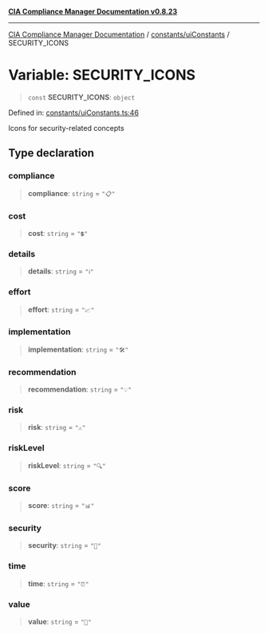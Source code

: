 [**CIA Compliance Manager Documentation v0.8.23**](../../../README.md)

***

[CIA Compliance Manager Documentation](../../../modules.md) / [constants/uiConstants](../README.md) / SECURITY\_ICONS

# Variable: SECURITY\_ICONS

> `const` **SECURITY\_ICONS**: `object`

Defined in: [constants/uiConstants.ts:46](https://github.com/Hack23/cia-compliance-manager/blob/55488ba3ac0003e4435eb3634b6ab6e9b8b05a9b/src/constants/uiConstants.ts#L46)

Icons for security-related concepts

## Type declaration

### compliance

> **compliance**: `string` = `"📋"`

### cost

> **cost**: `string` = `"💲"`

### details

> **details**: `string` = `"ℹ️"`

### effort

> **effort**: `string` = `"📈"`

### implementation

> **implementation**: `string` = `"🛠️"`

### recommendation

> **recommendation**: `string` = `"💡"`

### risk

> **risk**: `string` = `"⚠️"`

### riskLevel

> **riskLevel**: `string` = `"🔍"`

### score

> **score**: `string` = `"📊"`

### security

> **security**: `string` = `"🔐"`

### time

> **time**: `string` = `"⏰"`

### value

> **value**: `string` = `"💎"`
